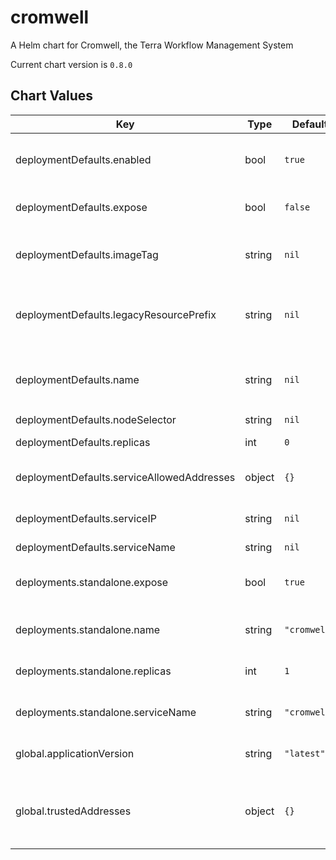 cromwell
========
A Helm chart for Cromwell, the Terra Workflow Management System

Current chart version is `0.8.0`





## Chart Values

| Key | Type | Default | Description |
|-----|------|---------|-------------|
| deploymentDefaults.enabled | bool | `true` | Whether a declared deployment is enabled. If false, no resources will be created |
| deploymentDefaults.expose | bool | `false` | Whether to create a Service for this deployment |
| deploymentDefaults.imageTag | string | `nil` | Image tag to be used when deploying Pods @defautl global.applicationVersion |
| deploymentDefaults.legacyResourcePrefix | string | `nil` | What prefix to use to refer to secrets rendered from firecloud-develop @default deploymentDefaults.name |
| deploymentDefaults.name | string | `nil` | A name for the deployment that will be substituted into resuorce definitions. Example: `"cromwell1-reader"` |
| deploymentDefaults.nodeSelector | string | `nil` | Optional nodeSelector |
| deploymentDefaults.replicas | int | `0` | Number of replicas for the deployment |
| deploymentDefaults.serviceAllowedAddresses | object | `{}` | What source IPs to whitelist for access to the service |
| deploymentDefaults.serviceIP | string | `nil` | Static IP to use for the Service. If set, service will be of type LoadBalancer |
| deploymentDefaults.serviceName | string | `nil` | What to call the Service |
| deployments.standalone.expose | bool | `true` | Whether to expose the default standalone Cromwell deployment as a service |
| deployments.standalone.name | string | `"cromwell"` | Name to use for the default standalone Cromwell deployment |
| deployments.standalone.replicas | int | `1` | Number of replicas in the default standalone Cromwell deployment |
| deployments.standalone.serviceName | string | `"cromwell"` | Name of the default standalone Cromwell service |
| global.applicationVersion | string | `"latest"` | What version of the Cromwell application to deploy |
| global.trustedAddresses | object | `{}` | A map of addresses that will be merged with serviceAllowedAddresses. Example: `{ "nickname": ["x.x.x.x/y", "x.x.x.x/y"] }` |
